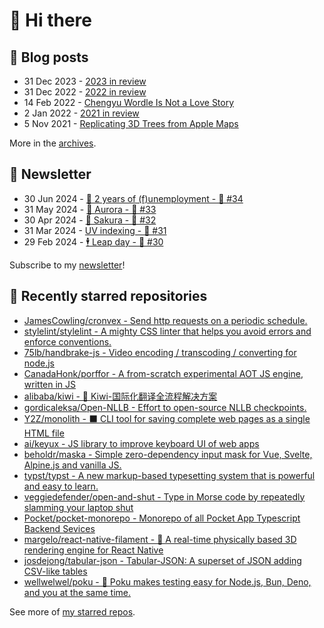 # 👋 Hi there

## 📝 Blog posts

<!-- feed start -->
- 31 Dec 2023 - [2023 in review](https://cheeaun.com/blog/2023/12/2023-in-review/)
- 31 Dec 2022 - [2022 in review](https://cheeaun.com/blog/2022/12/2022-in-review/)
- 14 Feb 2022 - [Chengyu Wordle Is Not a Love Story](https://cheeaun.com/blog/2022/02/chengyu-wordle-is-not-a-love-story/)
- 2 Jan 2022 - [2021 in review](https://cheeaun.com/blog/2022/01/2021-in-review/)
- 5 Nov 2021 - [Replicating 3D Trees from Apple Maps](https://cheeaun.com/blog/2021/11/replicating-3d-trees-apple-maps/)
<!-- feed end -->

More in the [archives](https://cheeaun.com/blog/archives/).

## 📰 Newsletter

<!-- newsletter start -->
- 30 Jun 2024 - [🎂 2 years of (f)unemployment - 🥫 #34](https://cheeaun.substack.com/p/2-years-of-funemployment-34)
- 31 May 2024 - [🌌 Aurora - 🥫 #33](https://cheeaun.substack.com/p/aurora-33)
- 30 Apr 2024 - [🌸 Sakura - 🥫 #32](https://cheeaun.substack.com/p/sakura-32)
- 31 Mar 2024 - [UV indexing - 🥫 #31](https://cheeaun.substack.com/p/uv-indexing-31)
- 29 Feb 2024 - [🕴️ Leap day - 🥫 #30](https://cheeaun.substack.com/p/leap-day-30)
<!-- newsletter end -->

Subscribe to my [newsletter](https://cheeaun.substack.com/)!

## 🌟 Recently starred repositories

<!-- starred repos start -->
- [JamesCowling/cronvex - Send http requests on a periodic schedule.](https://github.com/JamesCowling/cronvex)
- [stylelint/stylelint - A mighty CSS linter that helps you avoid errors and enforce conventions.](https://github.com/stylelint/stylelint)
- [75lb/handbrake-js - Video encoding / transcoding / converting for node.js](https://github.com/75lb/handbrake-js)
- [CanadaHonk/porffor - A from-scratch experimental AOT JS engine, written in JS](https://github.com/CanadaHonk/porffor)
- [alibaba/kiwi - 🐤 Kiwi-国际化翻译全流程解决方案](https://github.com/alibaba/kiwi)
- [gordicaleksa/Open-NLLB - Effort to open-source NLLB checkpoints.](https://github.com/gordicaleksa/Open-NLLB)
- [Y2Z/monolith - ⬛️ CLI tool for saving complete web pages as a single HTML file](https://github.com/Y2Z/monolith)
- [ai/keyux - JS library to improve keyboard UI of web apps](https://github.com/ai/keyux)
- [beholdr/maska - Simple zero-dependency input mask for Vue, Svelte, Alpine.js and vanilla JS.](https://github.com/beholdr/maska)
- [typst/typst - A new markup-based typesetting system that is powerful and easy to learn.](https://github.com/typst/typst)
- [veggiedefender/open-and-shut - Type in Morse code by repeatedly slamming your laptop shut](https://github.com/veggiedefender/open-and-shut)
- [Pocket/pocket-monorepo - Monorepo of all Pocket App Typescript Backend Sevices](https://github.com/Pocket/pocket-monorepo)
- [margelo/react-native-filament - 🐧 A real-time physically based 3D rendering engine for React Native](https://github.com/margelo/react-native-filament)
- [josdejong/tabular-json - Tabular-JSON: A superset of JSON adding CSV-like tables](https://github.com/josdejong/tabular-json)
- [wellwelwel/poku - 🐷 Poku makes testing easy for Node.js, Bun, Deno, and you at the same time.](https://github.com/wellwelwel/poku)
<!-- starred repos end -->

See more of [my starred repos](https://github.com/stars/cheeaun/).
